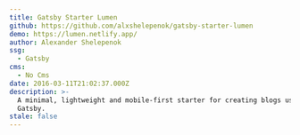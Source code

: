 ```yaml
---
title: Gatsby Starter Lumen
github: https://github.com/alxshelepenok/gatsby-starter-lumen
demo: https://lumen.netlify.app/
author: Alexander Shelepenok
ssg:
  - Gatsby
cms:
  - No Cms
date: 2016-03-11T21:02:37.000Z
description: >-
  A minimal, lightweight and mobile-first starter for creating blogs uses
  Gatsby.
stale: false
---
```

